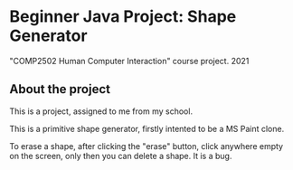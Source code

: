 # Beginner Java Project: Shape Generator
"COMP2502	Human Computer Interaction" course project. 2021

## About the project
This is a project, assigned to me from my school.

This is a primitive shape generator, firstly intented to be a MS Paint clone.

To erase a shape, after clicking the "erase" button, click anywhere empty on the screen, only then you can delete a shape. It is a bug.
